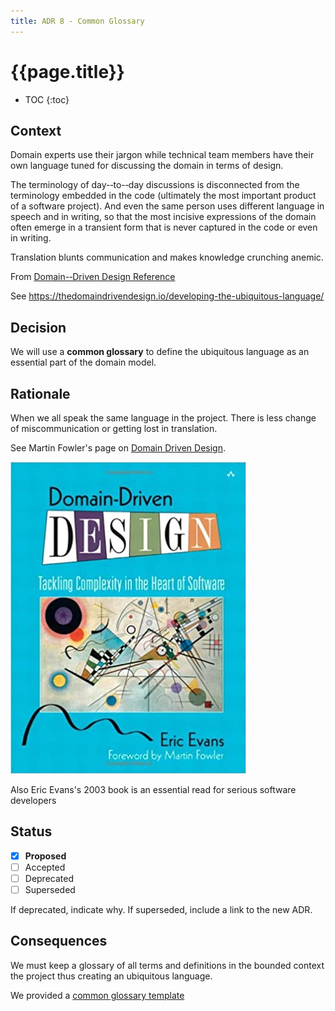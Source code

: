 ```yaml
---
title: ADR 8 - Common Glossary
---
```

# {{page.title}}

* TOC
{:toc}

## Context

<!--
Describe here the forces that influence the design decision, including technological, cost-related, and project local.
-->
Domain experts use their jargon while technical team members have their own language tuned for discussing the domain in terms of design.

The terminology of day-­‐to-­‐day discussions is disconnected from the terminology embedded in the code (ultimately the most important product of a software project). And even the same person uses different language in speech and in writing, so that the most incisive expressions of the domain often emerge in a transient form that is never captured in the code or even in writing.

Translation blunts communication and makes knowledge crunching anemic.

From [Domain-­‐Driven Design Reference](https://www.domainlanguage.com/product/domain-driven-design-reference/)

See <https://thedomaindrivendesign.io/developing-the-ubiquitous-language/>

## Decision

<!--
Describe here our response to these forces, that is, the design decision that was made. State the decision in full sentences, with active voice ("We will...").
-->
We will use a **common glossary** to define the ubiquitous language as an essential part of the domain model.

## Rationale

<!--Describe here the rationale for the design decision. Also indicate the rationale for significant *rejected* alternatives. This section may also indicate assumptions, constraints, requirements, and results of evaluations and experiments.
-->
When we all speak the same language in the project. There is less change of miscommunication or getting lost in translation.

See Martin Fowler's page on [Domain Driven Design](https://martinfowler.com/bliki/DomainDrivenDesign.html).

[![ddd book cover](/images/evans-book.jpg)](https://amzn.eu/d/aBpuCpU)

Also Eric Evans's 2003 book is an essential read for serious software developers

## Status

* [x] **Proposed**
* [ ] Accepted
* [ ] Deprecated
* [ ] Superseded

If deprecated, indicate why. If superseded, include a link to the new ADR.

## Consequences

<!--
Describe here the resulting context, after applying the decision. All consequences should be listed, not just the "positive" ones.
-->

We must keep a glossary of all terms and definitions in the bounded context the project thus creating an ubiquitous language.

We provided a [common glossary template](../common-glossary-template.md)
